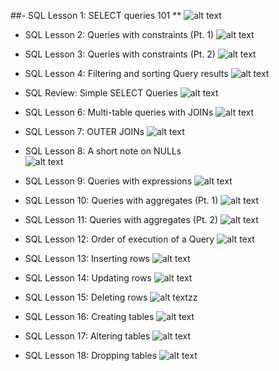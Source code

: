 ##- SQL Lesson 1: SELECT queries 101 **
  ![alt text](image.png)

- SQL Lesson 2: Queries with constraints (Pt. 1)
  ![alt text](image-1.png)

- SQL Lesson 3: Queries with constraints (Pt. 2)
  ![alt text](image-2.png)

- SQL Lesson 4: Filtering and sorting Query results
  ![alt text](image-3.png)

- SQL Review: Simple SELECT Queries
  ![alt text](image-4.png)

- SQL Lesson 6: Multi-table queries with JOINs
  ![alt text](image-5.png)

- SQL Lesson 7: OUTER JOINs
  ![alt text](image-6.png)

- SQL Lesson 8: A short note on NULLs  
  ![alt text](image-7.png)

- SQL Lesson 9: Queries with expressions
  ![alt text](image-8.png)

- SQL Lesson 10: Queries with aggregates (Pt. 1)
  ![alt text](image-9.png)

- SQL Lesson 11: Queries with aggregates (Pt. 2)
  ![alt text](image-10.png)

- SQL Lesson 12: Order of execution of a Query
  ![alt text](image-11.png)

- SQL Lesson 13: Inserting rows
  ![alt text](image-12.png)

- SQL Lesson 14: Updating rows
  ![alt text](image-13.png) 
   
- SQL Lesson 15: Deleting rows
  ![alt text](image-14.png)zz
- SQL Lesson 16: Creating tables
  ![alt text](image-15.png)  
- SQL Lesson 17: Altering tables
  ![alt text](image-16.png)  
- SQL Lesson 18: Dropping tables
  ![alt text](image-17.png)  